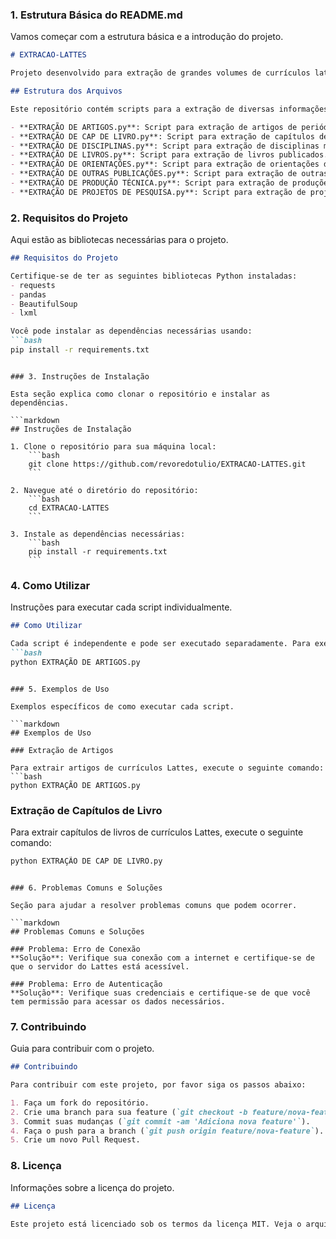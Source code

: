 ### 1. Estrutura Básica do README.md

Vamos começar com a estrutura básica e a introdução do projeto.

```markdown
# EXTRACAO-LATTES

Projeto desenvolvido para extração de grandes volumes de currículos lattes.

## Estrutura dos Arquivos

Este repositório contém scripts para a extração de diversas informações de currículos Lattes. Abaixo está a descrição de cada arquivo:

- **EXTRAÇÃO DE ARTIGOS.py**: Script para extração de artigos de periódicos.
- **EXTRAÇÃO DE CAP DE LIVRO.py**: Script para extração de capítulos de livros.
- **EXTRAÇÃO DE DISCIPLINAS.py**: Script para extração de disciplinas ministradas.
- **EXTRAÇÃO DE LIVROS.py**: Script para extração de livros publicados.
- **EXTRAÇÃO DE ORIENTAÇÕES.py**: Script para extração de orientações de alunos.
- **EXTRAÇÃO DE OUTRAS PUBLICAÇÕES.py**: Script para extração de outras publicações.
- **EXTRAÇÃO DE PRODUÇÃO TÉCNICA.py**: Script para extração de produções técnicas.
- **EXTRAÇÃO DE PROJETOS DE PESQUISA.py**: Script para extração de projetos de pesquisa.
```

### 2. Requisitos do Projeto

Aqui estão as bibliotecas necessárias para o projeto.

```markdown
## Requisitos do Projeto

Certifique-se de ter as seguintes bibliotecas Python instaladas:
- requests
- pandas
- BeautifulSoup
- lxml

Você pode instalar as dependências necessárias usando:
```bash
pip install -r requirements.txt
```
```

### 3. Instruções de Instalação

Esta seção explica como clonar o repositório e instalar as dependências.

```markdown
## Instruções de Instalação

1. Clone o repositório para sua máquina local:
    ```bash
    git clone https://github.com/revoredotulio/EXTRACAO-LATTES.git
    ```

2. Navegue até o diretório do repositório:
    ```bash
    cd EXTRACAO-LATTES
    ```

3. Instale as dependências necessárias:
    ```bash
    pip install -r requirements.txt
    ```
```

### 4. Como Utilizar

Instruções para executar cada script individualmente.

```markdown
## Como Utilizar

Cada script é independente e pode ser executado separadamente. Para executar um script, utilize o Python seguido do nome do arquivo. Por exemplo, para executar o script de extração de artigos, utilize:
```bash
python EXTRAÇÃO DE ARTIGOS.py
```
```

### 5. Exemplos de Uso

Exemplos específicos de como executar cada script.

```markdown
## Exemplos de Uso

### Extração de Artigos

Para extrair artigos de currículos Lattes, execute o seguinte comando:
```bash
python EXTRAÇÃO DE ARTIGOS.py
```

### Extração de Capítulos de Livro

Para extrair capítulos de livros de currículos Lattes, execute o seguinte comando:
```bash
python EXTRAÇÃO DE CAP DE LIVRO.py
```
```

### 6. Problemas Comuns e Soluções

Seção para ajudar a resolver problemas comuns que podem ocorrer.

```markdown
## Problemas Comuns e Soluções

### Problema: Erro de Conexão
**Solução**: Verifique sua conexão com a internet e certifique-se de que o servidor do Lattes está acessível.

### Problema: Erro de Autenticação
**Solução**: Verifique suas credenciais e certifique-se de que você tem permissão para acessar os dados necessários.
```

### 7. Contribuindo

Guia para contribuir com o projeto.

```markdown
## Contribuindo

Para contribuir com este projeto, por favor siga os passos abaixo:

1. Faça um fork do repositório.
2. Crie uma branch para sua feature (`git checkout -b feature/nova-feature`).
3. Commit suas mudanças (`git commit -am 'Adiciona nova feature'`).
4. Faça o push para a branch (`git push origin feature/nova-feature`).
5. Crie um novo Pull Request.
```

### 8. Licença

Informações sobre a licença do projeto.

```markdown
## Licença

Este projeto está licenciado sob os termos da licença MIT. Veja o arquivo LICENSE para mais detalhes.
```
